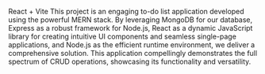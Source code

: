 React + Vite
This project is an engaging to-do list application developed using the powerful MERN stack. By leveraging MongoDB for our database, Express as a robust framework for Node.js, React as a dynamic JavaScript library for creating intuitive UI components and seamless single-page applications, and Node.js as the efficient runtime environment, we deliver a comprehensive solution. This application compellingly demonstrates the full spectrum of CRUD operations, showcasing its functionality and versatility.

